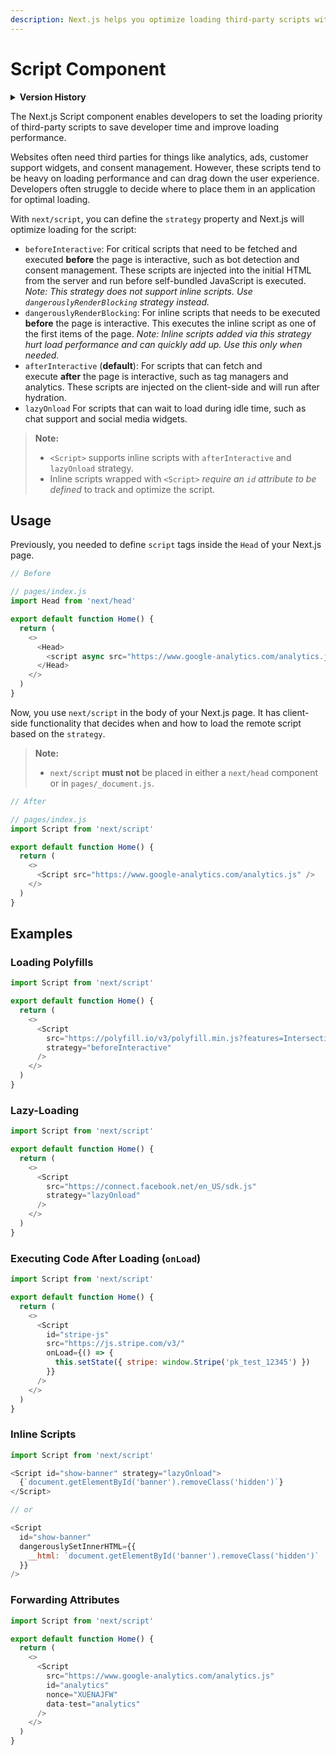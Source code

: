 ```yaml
---
description: Next.js helps you optimize loading third-party scripts with the built-in next/script component.
---
```


# Script Component

<details>
  <summary><b>Version History</b></summary>

| Version   | Changes                   |
| --------- | ------------------------- |
| `v11.0.0` | `next/script` introduced. |

</details>

The Next.js Script component enables developers to set the loading priority of third-party scripts to save developer time and improve loading performance.

Websites often need third parties for things like analytics, ads, customer support widgets, and consent management. However, these scripts tend to be heavy on loading performance and can drag down the user experience. Developers often struggle to decide where to place them in an application for optimal loading.

With `next/script`, you can define the `strategy` property and Next.js will optimize loading for the script:

- `beforeInteractive`: For critical scripts that need to be fetched and executed **before** the page is interactive, such as bot detection and consent management. These scripts are injected into the initial HTML from the server and run before self-bundled JavaScript is executed. _Note: This strategy does not support inline scripts. Use `dangerouslyRenderBlocking` strategy instead._
- `dangerouslyRenderBlocking`: For inline scripts that needs to be executed **before** the page is interactive. This executes the inline script as one of the first items of the page. _Note: Inline scripts added via this strategy hurt load performance and can quickly add up. Use this only when needed._
- `afterInteractive` (**default**): For scripts that can fetch and execute **after** the page is interactive, such as tag managers and analytics. These scripts are injected on the client-side and will run after hydration.
- `lazyOnload` For scripts that can wait to load during idle time, such as chat support and social media widgets.

> **Note:**
>
> - `<Script>` supports inline scripts with `afterInteractive` and `lazyOnload` strategy.
> - Inline scripts wrapped with `<Script>` _require an `id` attribute to be defined_ to track and optimize the script.

## Usage

Previously, you needed to define `script` tags inside the `Head` of your Next.js page.

```js
// Before

// pages/index.js
import Head from 'next/head'

export default function Home() {
  return (
    <>
      <Head>
        <script async src="https://www.google-analytics.com/analytics.js" />
      </Head>
    </>
  )
}
```

Now, you use `next/script` in the body of your Next.js page. It has client-side functionality that decides when and how to load the remote script based on the `strategy`.

> **Note:**
>
> - `next/script` **must not** be placed in either a `next/head` component or in `pages/_document.js`.

```js
// After

// pages/index.js
import Script from 'next/script'

export default function Home() {
  return (
    <>
      <Script src="https://www.google-analytics.com/analytics.js" />
    </>
  )
}
```

## Examples

### Loading Polyfills

```js
import Script from 'next/script'

export default function Home() {
  return (
    <>
      <Script
        src="https://polyfill.io/v3/polyfill.min.js?features=IntersectionObserverEntry%2CIntersectionObserver"
        strategy="beforeInteractive"
      />
    </>
  )
}
```

### Lazy-Loading

```js
import Script from 'next/script'

export default function Home() {
  return (
    <>
      <Script
        src="https://connect.facebook.net/en_US/sdk.js"
        strategy="lazyOnload"
      />
    </>
  )
}
```

### Executing Code After Loading (`onLoad`)

```js
import Script from 'next/script'

export default function Home() {
  return (
    <>
      <Script
        id="stripe-js"
        src="https://js.stripe.com/v3/"
        onLoad={() => {
          this.setState({ stripe: window.Stripe('pk_test_12345') })
        }}
      />
    </>
  )
}
```

### Inline Scripts

```js
import Script from 'next/script'

<Script id="show-banner" strategy="lazyOnload">
  {`document.getElementById('banner').removeClass('hidden')`}
</Script>

// or

<Script
  id="show-banner"
  dangerouslySetInnerHTML={{
    __html: `document.getElementById('banner').removeClass('hidden')`
  }}
/>
```

### Forwarding Attributes

```js
import Script from 'next/script'

export default function Home() {
  return (
    <>
      <Script
        src="https://www.google-analytics.com/analytics.js"
        id="analytics"
        nonce="XUENAJFW"
        data-test="analytics"
      />
    </>
  )
}
```
